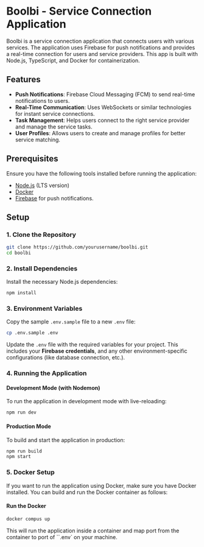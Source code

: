 # Boolbi - Service Connection Application

Boolbi is a service connection application that connects users with various services. The application uses Firebase for push notifications and provides a real-time connection for users and service providers. This app is built with Node.js, TypeScript, and Docker for containerization.

## Features

- **Push Notifications**: Firebase Cloud Messaging (FCM) to send real-time notifications to users.
- **Real-Time Communication**: Uses WebSockets or similar technologies for instant service connections.
- **Task Management**: Helps users connect to the right service provider and manage the service tasks.
- **User Profiles**: Allows users to create and manage profiles for better service matching.

## Prerequisites

Ensure you have the following tools installed before running the application:

- [Node.js](https://nodejs.org) (LTS version)
- [Docker](https://www.docker.com/products/docker-desktop)
- [Firebase](https://firebase.google.com) for push notifications.

## Setup

### 1. Clone the Repository

```bash
git clone https://github.com/yourusername/boolbi.git
cd boolbi
````

### 2. Install Dependencies

Install the necessary Node.js dependencies:

```bash
npm install
```

### 3. Environment Variables

Copy the sample `.env.sample` file to a new `.env` file:

```bash
cp .env.sample .env
```

Update the `.env` file with the required variables for your project. This includes your **Firebase credentials**, and any other environment-specific configurations (like database connection, etc.).

### 4. Running the Application

#### Development Mode (with Nodemon)

To run the application in development mode with live-reloading:

```bash
npm run dev
```

#### Production Mode

To build and start the application in production:

```bash
npm run build
npm start
```

### 5. Docker Setup

If you want to run the application using Docker, make sure you have Docker installed. You can build and run the Docker container as follows:

#### Run the Docker 

```bash
docker compus up
```

This will run the application inside a container and map port from the container to port of ``.env` on your machine.


